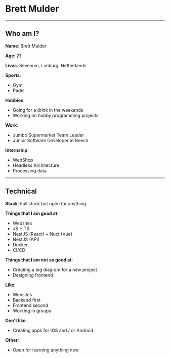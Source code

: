# Brett Mulder

----

## Who am I?
**Name**: Brett Mulder

**Age**: 21

**Lives**: Sevenum, Limburg, Netherlands

**Sports**:
- Gym
- Padel

**Hobbies**:
- Going for a drink in the weekends
- Working on hobby programming projects

**Work**:
- Jumbo Supermarket Team Leader
- Junior Software Developer at Beech

**Internship**:
- WebShop
- Headless Architecture
- Processing data
---

## Technical

**Stack**: Full stack but open for anything

**Things that I am good at**:
- Websites
- JS + TS
- NestJS (React) + Nuxt (Vue)
- NestJS (API)
- Docker
- CI/CD

**Things that I am not so good at**:
- Creating a big diagram for a new project
- Designing frontend

**Like**:
- Websites
- Backend first
- Frontend second
- Working in groups

**Don't like**:
- Creating apps for IOS and / or Android

**Other**:
- Open for learning anything new
